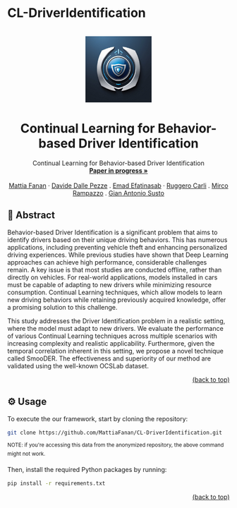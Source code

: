# CL-DriverIdentification
<div id="top"></div>
<!-- PROJECT LOGO -->
<br />
<div align="center">
  <a href="https://github.com/MattiaFanan/CL-DriverIdentification/tree/main">
    <img src="figures/logo.jpg" alt="Logo" width="150" height="150">
  </a>

  <h1 align="center">Continual Learning for Behavior-based Driver Identification</h1>

  <p align="center">
    Continual Learning for Behavior-based Driver Identification
    <br />
    <a href="https://github.com/MattiaFanan/CL-DriverIdentification/tree/main"><strong>Paper in progress »</strong></a>
    <br />
    <br />
    <a href="https://www.dei.unipd.it/persona/90707c6333c82f24fc7d29bffbe41965">Mattia Fanan</a>
    ·
    <a href="https://www.dei.unipd.it/persona/ce9ba471efd139c3da396eb5662b04c0">Davide Dalle Pezze</a>
    .
    <a href="https://www.dei.unipd.it/persona/1373bd29c9ef0140e39d53ec9add14d2">Emad Efatinasab</a>
    ·
    <a href="https://www.dei.unipd.it/persona/F2BDEDEEDA67FECB0AC87DD91819E093">Ruggero Carli</a>
    .
    <a href="https://www.dei.unipd.it/persona/95DDDDA0C518D43822ADC0338BD38073">Mirco Rampazzo</a>
    .
    <a href="https://www.dei.unipd.it/en/persona/534AC78B8315B31B04D8708B87673B85">Gian Antonio Susto</a>
  </p>
</div>


<div id="abstract"></div>

## 🧩 Abstract

Behavior-based Driver Identification is a significant problem that aims to identify drivers based on their unique driving behaviors. This has numerous applications, including preventing vehicle theft and enhancing personalized driving experiences. While previous studies have shown that Deep Learning approaches can achieve high performance, considerable challenges remain. A key issue is that most studies are conducted offline, rather than directly on vehicles. For real-world applications, models installed in cars must be capable of adapting to new drivers while minimizing resource consumption. Continual Learning techniques, which allow models to learn new driving behaviors while retaining previously acquired knowledge, offer a promising solution to this challenge.

This study addresses the Driver Identification problem in a realistic setting, where the model must adapt to new drivers. We evaluate the performance of various Continual Learning techniques across multiple scenarios with increasing complexity and realistic applicability. Furthermore, given the temporal correlation inherent in this setting, we propose a novel technique called SmooDER. The effectiveness and superiority of our method are validated using the well-known OCSLab dataset.
<p align="right"><a href="#top">(back to top)</a></p>
<div id="usage"></div>

## ⚙️ Usage

To execute the our framework, start by cloning the repository:

```bash
git clone https://github.com/MattiaFanan/CL-DriverIdentification.git

```
<sup>NOTE: if you're accessing this data from the anonymized repository, the above command might not work.</sup>

Then, install the required Python packages by running:

```bash
pip install -r requirements.txt
```

<p align="right"><a href="#top">(back to top)</a></p>
<div id="models"></div>
